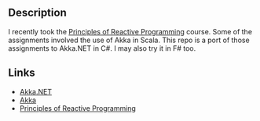 ## Description

I recently took the [Principles of Reactive Programming](https://class.coursera.org/reactive-002)
course. Some of the assignments involved the use of Akka in Scala. This repo is a port of those
assignments to Akka.NET in C#. I may also try it in F# too.

## Links

* [Akka.NET](http://getakka.net/)
* [Akka](http://akka.io/)
* [Principles of Reactive Programming](https://class.coursera.org/reactive-002)
